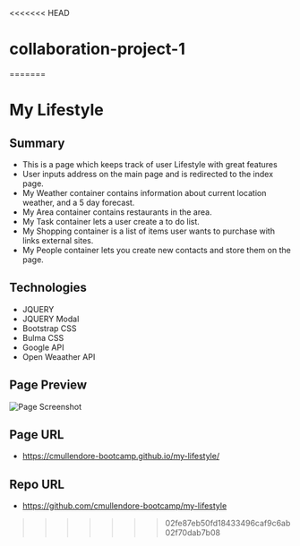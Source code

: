 <<<<<<< HEAD
# collaboration-project-1
=======
# My Lifestyle

## Summary

- This is a page which keeps track of user Lifestyle with great features
- User inputs address on the main page and is redirected to the index page.
- My Weather container contains information about current location weather, and a 5 day forecast.
- My Area container contains restaurants in the area.
- My Task container lets a user create a to do list.
- My Shopping container is a list of items user wants to purchase with links external sites.
- My People container lets you create new contacts and store them on the page.

## Technologies

- JQUERY
- JQUERY Modal
- Bootstrap CSS
- Bulma CSS
- Google API
- Open Weaather API

## Page Preview

![Page Screenshot](./assets/images/MyLifestylePreview.gif)

## Page URL

- https://cmullendore-bootcamp.github.io/my-lifestyle/

## Repo URL

- https://github.com/cmullendore-bootcamp/my-lifestyle
>>>>>>> 02fe87eb50fd18433496caf9c6ab02f70dab7b08
